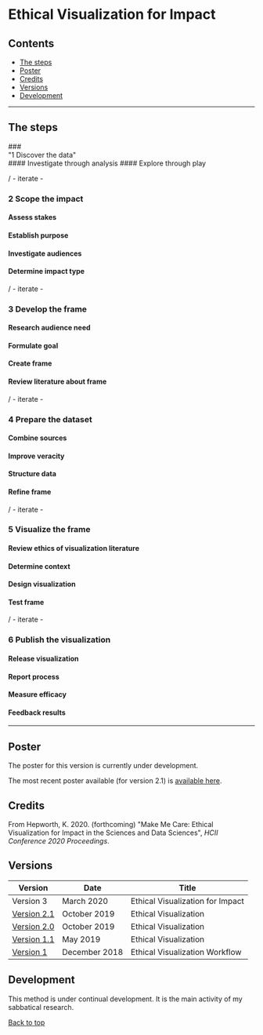# Ethical Visualization for Impact

## Contents

- [The steps](#the-steps)
- [Poster](#poster)
- [Credits](#credits)
- [Versions](#versions)
- [Development](#development)

------------------------------

## The steps

<section>
### <summary>"1 Discover the data"</summary>
#### Investigate through analysis
#### Explore through play
</section>

/ - iterate -

### 2 Scope the impact
#### Assess stakes
#### Establish purpose
#### Investigate audiences
#### Determine impact type

/ - iterate -

### 3 Develop the frame
#### Research audience need
#### Formulate goal
#### Create frame
#### Review literature about frame

/ - iterate -

### 4 Prepare the dataset
#### Combine sources
#### Improve veracity
#### Structure data
#### Refine frame

/ - iterate -

### 5 Visualize the frame
#### Review ethics of visualization literature
#### Determine context
#### Design visualization
#### Test frame

/ - iterate -

### 6 Publish the visualization
#### Release visualization
#### Report process
#### Measure efficacy
#### Feedback results

-----------------------------

## Poster

The poster for this version is currently under development. 

The most recent poster available (for version 2.1) is [available here](/pdfs/ethical_visualization_poster_2_1.pdf).

## Credits

From Hepworth, K. 2020. (forthcoming) "Make Me Care: Ethical Visualization for Impact in the Sciences and Data Sciences", *HCII Conference 2020 Proceedings*.

## Versions

| Version   | Date  | Title  |
|---|---|---|
| Version 3 | March 2020  | Ethical Visualization for Impact  |
| [Version 2.1](ethical_visualization_2_1.md) | October 2019  | Ethical Visualization  |
| [Version 2.0](ethical_visualization_2_0.md)   | October 2019  | Ethical Visualization  |
| [Version 1.1](ethical_visualization_1_1.md)   | May 2019  | Ethical Visualization  |
| [Version 1](ethical_visualization_1_0.md)   | December 2018  | Ethical Visualization Workflow  |

## Development

This method is under continual development. It is the main activity of my sabbatical research.

[Back to top](#ethical-visualization-for-impact)